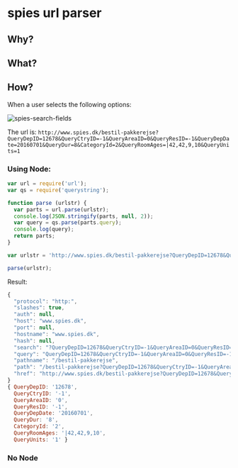 # spies url parser

## Why?



## What?



## How?

When a user selects the following options:

![spies-search-fields](https://cloud.githubusercontent.com/assets/194400/15152068/db61b016-16cb-11e6-8811-4607baa2bf93.png)

The url is:
`http://www.spies.dk/bestil-pakkerejse?QueryDepID=12678&QueryCtryID=-1&QueryAreaID=0&QueryResID=-1&QueryDepDate=20160701&QueryDur=8&CategoryId=2&QueryRoomAges=|42,42,9,10&QueryUnits=1`


### Using Node:

```js
var url = require('url');
var qs = require('querystring');

function parse (urlstr) {
  var parts = url.parse(urlstr);
  console.log(JSON.stringify(parts, null, 2));
  var query = qs.parse(parts.query);
  console.log(query);
  return parts;
}

var urlstr = 'http://www.spies.dk/bestil-pakkerejse?QueryDepID=12678&QueryCtryID=-1&QueryAreaID=0&QueryResID=-1&QueryDepDate=20160701&QueryDur=8&CategoryId=2&QueryRoomAges=|42,42,9,10&QueryUnits=1';

parse(urlstr);
```

Result:

```js
{
  "protocol": "http:",
  "slashes": true,
  "auth": null,
  "host": "www.spies.dk",
  "port": null,
  "hostname": "www.spies.dk",
  "hash": null,
  "search": "?QueryDepID=12678&QueryCtryID=-1&QueryAreaID=0&QueryResID=-1&QueryDepDate=20160701&QueryDur=8&CategoryId=2&QueryRoomAges=%7C42,42,9,10&QueryUnits=1",
  "query": "QueryDepID=12678&QueryCtryID=-1&QueryAreaID=0&QueryResID=-1&QueryDepDate=20160701&QueryDur=8&CategoryId=2&QueryRoomAges=%7C42,42,9,10&QueryUnits=1",
  "pathname": "/bestil-pakkerejse",
  "path": "/bestil-pakkerejse?QueryDepID=12678&QueryCtryID=-1&QueryAreaID=0&QueryResID=-1&QueryDepDate=20160701&QueryDur=8&CategoryId=2&QueryRoomAges=%7C42,42,9,10&QueryUnits=1",
  "href": "http://www.spies.dk/bestil-pakkerejse?QueryDepID=12678&QueryCtryID=-1&QueryAreaID=0&QueryResID=-1&QueryDepDate=20160701&QueryDur=8&CategoryId=2&QueryRoomAges=%7C42,42,9,10&QueryUnits=1"
}
{ QueryDepID: '12678',
  QueryCtryID: '-1',
  QueryAreaID: '0',
  QueryResID: '-1',
  QueryDepDate: '20160701',
  QueryDur: '8',
  CategoryId: '2',
  QueryRoomAges: '|42,42,9,10',
  QueryUnits: '1' }
```

### No Node
